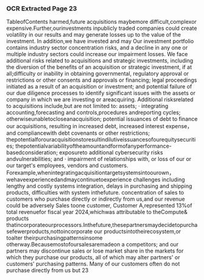 ### OCR Extracted Page 23

TableofContents
harmed,future acquisitions maybemore difficult,complexor expensive.Further,ourinvestments inpublicly traded companies could
create volatility in our results and may generate losses up to the value of the investment. In addition,we have invested and may
Our investment portfolio contains industry sector concentration risks, and a decline in any one or multiple industry sectors could
increase our impairment losses. We face additional risks related to acquisitions and strategic investments, including the diversion of
the benefits of an acquisition or strategic investment, if at all;difficulty or inability in obtaining governmental, regulatory approval or
restrictions or other consents and approvals or financing; legal proceedings initiated as a result of an acquisition or investment; and
potential failure of our due diligence processes to identify significant issues with the assets or company in which we are investing or
areacquiring.
Additional risksrelated to acquisitions include,but are not limited to:
assets;
·
integrating accounting,forecasting and controls,procedures andreporting cycles;
otherwiseunabletocloseanacquisition;
potential issuances of debt to finance our acquisitions, resulting in increased debt, increased interest expense， and
compliancewith debt covenants or other restrictions;
thepotentialforouracquisitionstoresultindilutiveissuancesofourequitysecurities;
thepotentialvariabilityoftheamountandformofanyperformance-basedconsideration;
exposureto additional cybersecurity risks andvulnerabilities; and
·
impairment of relationships with, or loss of our or our target's employees, vendors and customers.
Forexample,whenintegratingacquisitiontargetsystemsintoourown，wehaveexperiencedandmaycontinuetoexperience
challenges including lengthy and costly systems integration, delays in purchasing and shipping products, difficulties with system
inthefuture.
concentration of sales to customers who purchase directly or indirectly from us,and our revenue could be adversely
Sales toone customer, Customer A,represented 13%of total revenuefor fiscal year 2024,whichwas attributable to theCompute&
products thatincorporateourprocessors.Inthefuture,thesepartnersmaydecidetopurchasefewerproducts,nottoincorporate our
productsintotheirecosystem,or toalter theirpurchasingpatternsinsome otherway.Becausemostofoursalesaremadeon a
competitors; and our partners may discontinue sales or lose market share in the markets for which they purchase our products, all of
which may alter partners' or customers' purchasing patterns. Many of our customers often do not purchase directly from us but
23